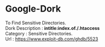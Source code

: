 # Google-Dork
To Find  Sensitive Directories.<br>
Dork Description : <b>intitle:index.of./.htaccess</b><br>
Category : Sensitive Directories.<br>
Url  : https://www.exploit-db.com/ghdb/5523
